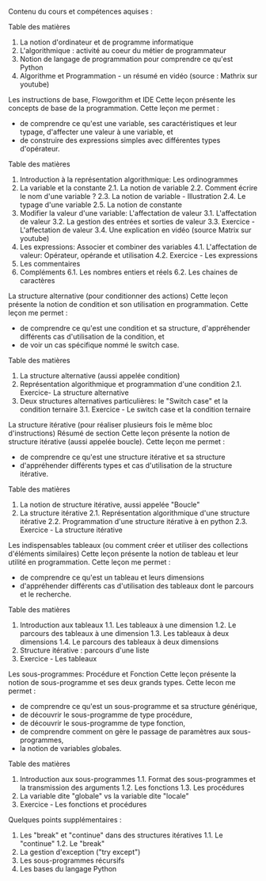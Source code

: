 Contenu du cours et compétences aquises : 

Table des matières
1. La notion d'ordinateur et de programme informatique
2. L'algorithmique : activité au coeur du métier de programmateur
3. Notion de langage de programmation pour comprendre ce qu'est Python
4. Algorithme et Programmation - un résumé en vidéo (source : Mathrix sur youtube)

Les instructions de base, Flowgorithm et IDE
Cette leçon présente les concepts de base de la programmation.
Cette leçon me permet :
- de comprendre ce qu'est une variable, ses caractéristiques et leur typage,
d'affecter une valeur à une variable, et
- de construire des expressions simples avec différentes types d'opérateur.

Table des matières
1. Introduction à la représentation algorithmique: Les ordinogrammes
2. La variable et la constante
2.1. La notion de variable
2.2. Comment écrire le nom d'une variable ?
2.3. La notion de variable - Illustration
2.4. Le typage d'une variable
2.5. La notion de constante
3. Modifier la valeur d'une variable: L'affectation de valeur
3.1. L'affectation de valeur
3.2. La gestion des entrées et sorties de valeur
3.3. Exercice - L'affectation de valeur
3.4. Une explication en vidéo (source Matrix sur youtube)
4. Les expressions: Associer et combiner des variables
4.1. L'affectation de valeur: Opérateur, opérande et utilisation
4.2. Exercice - Les expressions
5. Les commentaires
6. Compléments
6.1. Les nombres entiers et réels
6.2. Les chaines de caractères

La structure alternative (pour conditionner des actions)
Cette leçon présente la notion de condition et son utilisation en programmation.
Cette leçon me permet :
- de comprendre ce qu'est une condition et sa structure,
d'appréhender différents cas d'utilisation de la condition, et
- de voir un cas spécifique nommé le switch case.

Table des matières
1. La structure alternative (aussi appelée condition)
2. Représentation algorithmique et programmation d'une condition
2.1. Exercice- La structure alternative
3. Deux structures alternatives particulières: le "Switch case" et la condition ternaire
3.1. Exercice - Le switch case et la condition ternaire


La structure itérative (pour réaliser plusieurs fois le même bloc d'instructions)
Résumé de section
Cette leçon présente la notion de structure itérative (aussi appelée boucle).
Cette leçon me permet :
- de comprendre ce qu'est une structure itérative et sa structure
- d'appréhender différents types et cas d'utilisation de la structure itérative.

Table des matières
1. La notion de structure itérative, aussi appelée "Boucle"
2. La structure itérative
2.1. Représentation algorithmique d'une structure itérative
2.2. Programmation d'une structure itérative à en python
2.3. Exercice - La structure itérative


Les indispensables tableaux (ou comment créer et utiliser des collections d'éléments similaires)
Cette leçon présente la notion de tableau et leur utilité en programmation.
Cette leçon me permet :
- de comprendre ce qu'est un tableau et leurs dimensions
- d'appréhender différents cas d'utilisation des tableaux dont le parcours et le recherche.

Table des matières
1. Introduction aux tableaux
1.1. Les tableaux à une dimension
1.2. Le parcours des tableaux à une dimension
1.3. Les tableaux à deux dimensions
1.4. Le parcours des tableaux à deux dimensions
2. Structure itérative : parcours d'une liste
3. Exercice - Les tableaux


Les sous-programmes: Procédure et Fonction
Cette leçon présente la notion de sous-programme et ses deux grands types.
Cette lecon me permet :
- de comprendre ce qu'est un sous-programme et sa structure générique,
- de découvrir le sous-programme de type procédure,
- de découvrir le sous-programme de type fonction,
- de comprendre comment on gère le passage de paramètres aux sous-programmes,
- la notion de variables globales.

Table des matières
1. Introduction aux sous-programmes
1.1. Format des sous-programmes et la transmission des arguments
1.2. Les fonctions
1.3. Les procédures
2. La variable dite "globale" vs la variable dite "locale"
3. Exercice - Les fonctions et procédures


Quelques points supplémentaires : 
1. Les "break" et "continue" dans des structures itératives
1.1. Le "continue"
1.2. Le "break"
2. La gestion d'exception ("try except")
3. Les sous-programmes récursifs
4. Les bases du langage Python
